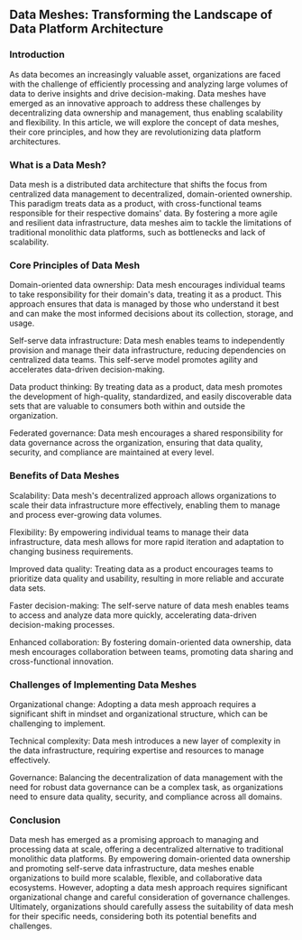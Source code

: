 ## Data Meshes: Transforming the Landscape of Data Platform Architecture

### Introduction

As data becomes an increasingly valuable asset, organizations are faced with the challenge of efficiently processing and analyzing large volumes of data to derive insights and drive decision-making. Data meshes have emerged as an innovative approach to address these challenges by decentralizing data ownership and management, thus enabling scalability and flexibility. In this article, we will explore the concept of data meshes, their core principles, and how they are revolutionizing data platform architectures.

### What is a Data Mesh?

Data mesh is a distributed data architecture that shifts the focus from centralized data management to decentralized, domain-oriented ownership. This paradigm treats data as a product, with cross-functional teams responsible for their respective domains' data. By fostering a more agile and resilient data infrastructure, data meshes aim to tackle the limitations of traditional monolithic data platforms, such as bottlenecks and lack of scalability.

### Core Principles of Data Mesh

Domain-oriented data ownership: Data mesh encourages individual teams to take responsibility for their domain's data, treating it as a product. This approach ensures that data is managed by those who understand it best and can make the most informed decisions about its collection, storage, and usage.

Self-serve data infrastructure: Data mesh enables teams to independently provision and manage their data infrastructure, reducing dependencies on centralized data teams. This self-serve model promotes agility and accelerates data-driven decision-making.

Data product thinking: By treating data as a product, data mesh promotes the development of high-quality, standardized, and easily discoverable data sets that are valuable to consumers both within and outside the organization.

Federated governance: Data mesh encourages a shared responsibility for data governance across the organization, ensuring that data quality, security, and compliance are maintained at every level.

### Benefits of Data Meshes

Scalability: Data mesh's decentralized approach allows organizations to scale their data infrastructure more effectively, enabling them to manage and process ever-growing data volumes.

Flexibility: By empowering individual teams to manage their data infrastructure, data mesh allows for more rapid iteration and adaptation to changing business requirements.

Improved data quality: Treating data as a product encourages teams to prioritize data quality and usability, resulting in more reliable and accurate data sets.

Faster decision-making: The self-serve nature of data mesh enables teams to access and analyze data more quickly, accelerating data-driven decision-making processes.

Enhanced collaboration: By fostering domain-oriented data ownership, data mesh encourages collaboration between teams, promoting data sharing and cross-functional innovation.

### Challenges of Implementing Data Meshes

Organizational change: Adopting a data mesh approach requires a significant shift in mindset and organizational structure, which can be challenging to implement.

Technical complexity: Data mesh introduces a new layer of complexity in the data infrastructure, requiring expertise and resources to manage effectively.

Governance: Balancing the decentralization of data management with the need for robust data governance can be a complex task, as organizations need to ensure data quality, security, and compliance across all domains.

### Conclusion

Data mesh has emerged as a promising approach to managing and processing data at scale, offering a decentralized alternative to traditional monolithic data platforms. By empowering domain-oriented data ownership and promoting self-serve data infrastructure, data meshes enable organizations to build more scalable, flexible, and collaborative data ecosystems. However, adopting a data mesh approach requires significant organizational change and careful consideration of governance challenges. Ultimately, organizations should carefully assess the suitability of data mesh for their specific needs, considering both its potential benefits and challenges.

